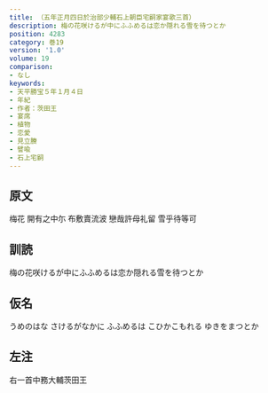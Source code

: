 ```yaml
---
title: （五年正月四日於治部少輔石上朝臣宅嗣家宴歌三首）
description: 梅の花咲けるが中にふふめるは恋か隠れる雪を待つとか
position: 4283
category: 巻19
version: '1.0'
volume: 19
comparison:
- なし
keywords:
- 天平勝宝５年１月４日
- 年紀
- 作者：茨田王
- 宴席
- 植物
- 恋愛
- 見立賸
- 譬喩
- 石上宅嗣
---
```


## 原文

梅花 開有之中尓 布敷賣流波 戀哉許母礼留 雪乎待等可

## 訓読

梅の花咲けるが中にふふめるは恋か隠れる雪を待つとか

## 仮名

うめのはな さけるがなかに ふふめるは こひかこもれる ゆきをまつとか

## 左注

右一首中務大輔茨田王
